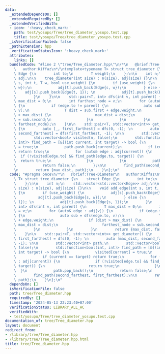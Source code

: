 ```yaml
---
data:
  _extendedDependsOn: []
  _extendedRequiredBy: []
  _extendedVerifiedWith:
  - icon: ':heavy_check_mark:'
    path: test/yosupo/Tree/tree_diameter_yosupo.test.cpp
    title: test/yosupo/Tree/tree_diameter_yosupo.test.cpp
  _isVerificationFailed: false
  _pathExtension: hpp
  _verificationStatusIcon: ':heavy_check_mark:'
  attributes:
    links: []
  bundledCode: "#line 2 \"tree/Tree_diameter.hpp\"\n/*\n   @brief:Tree-Diameter\n\
    \   author:Kiffaz\n*/\ntemplate<typename T> struct tree_diameter {\n    struct\
    \ Edge {\n        int to;\n        T weight;\n    };\n\n    int n;\n    std::vector<std::vector<Edge>>\
    \ adj;\n\n    tree_diameter(int size) : n(size), adj(size) {}\n\n    void add_edge(int\
    \ s, int t, T w, bool use_weight) {\n        if (use_weight) {\n            adj[s].push_back(Edge{t,\
    \ w});\n            adj[t].push_back(Edge{s, w});\n        } else {\n        \
    \    adj[s].push_back(Edge{t, 1}); \n            adj[t].push_back(Edge{s, 1});\n\
    \        }\n    }\n\n    std::pair<T, int> dfs(int v, int parent) {\n        T\
    \ max_dist = 0;\n        int farthest_node = v;\n        for (auto& edge : adj[v])\
    \ {\n            if (edge.to != parent) {\n                auto sub = dfs(edge.to,\
    \ v);\n                T dist = sub.first + edge.weight;\n                if (dist\
    \ > max_dist) {\n                    max_dist = dist;\n                    farthest_node\
    \ = sub.second;\n                }\n            }\n        }\n        return {max_dist,\
    \ farthest_node};\n    }\n\n    std::pair<T, std::vector<int>> get_diameter()\
    \ {\n        auto [_, first_farthest] = dfs(0, -1); \n        auto [max_dist,\
    \ second_farthest] = dfs(first_farthest, -1); \n\n        std::vector<int> path;\n\
    \        std::vector<bool> visited(n, false);\n        std::function<bool(int,\
    \ int)> find_path = [&](int current, int target) -> bool {\n            visited[current]\
    \ = true;\n            path.push_back(current);\n            if (current == target)\
    \ return true;\n            for (auto& edge : adj[current]) {\n              \
    \  if (!visited[edge.to] && find_path(edge.to, target)) {\n                  \
    \  return true;\n                }\n            }\n            path.pop_back();\n\
    \            return false;\n        };\n\n        find_path(second_farthest, first_farthest);\n\
    \n        return {max_dist, path};\n    }\n};\n"
  code: "#pragma once\n/*\n   @brief:Tree-Diameter\n   author:Kiffaz\n*/\ntemplate<typename\
    \ T> struct tree_diameter {\n    struct Edge {\n        int to;\n        T weight;\n\
    \    };\n\n    int n;\n    std::vector<std::vector<Edge>> adj;\n\n    tree_diameter(int\
    \ size) : n(size), adj(size) {}\n\n    void add_edge(int s, int t, T w, bool use_weight)\
    \ {\n        if (use_weight) {\n            adj[s].push_back(Edge{t, w});\n  \
    \          adj[t].push_back(Edge{s, w});\n        } else {\n            adj[s].push_back(Edge{t,\
    \ 1}); \n            adj[t].push_back(Edge{s, 1});\n        }\n    }\n\n    std::pair<T,\
    \ int> dfs(int v, int parent) {\n        T max_dist = 0;\n        int farthest_node\
    \ = v;\n        for (auto& edge : adj[v]) {\n            if (edge.to != parent)\
    \ {\n                auto sub = dfs(edge.to, v);\n                T dist = sub.first\
    \ + edge.weight;\n                if (dist > max_dist) {\n                   \
    \ max_dist = dist;\n                    farthest_node = sub.second;\n        \
    \        }\n            }\n        }\n        return {max_dist, farthest_node};\n\
    \    }\n\n    std::pair<T, std::vector<int>> get_diameter() {\n        auto [_,\
    \ first_farthest] = dfs(0, -1); \n        auto [max_dist, second_farthest] = dfs(first_farthest,\
    \ -1); \n\n        std::vector<int> path;\n        std::vector<bool> visited(n,\
    \ false);\n        std::function<bool(int, int)> find_path = [&](int current,\
    \ int target) -> bool {\n            visited[current] = true;\n            path.push_back(current);\n\
    \            if (current == target) return true;\n            for (auto& edge\
    \ : adj[current]) {\n                if (!visited[edge.to] && find_path(edge.to,\
    \ target)) {\n                    return true;\n                }\n          \
    \  }\n            path.pop_back();\n            return false;\n        };\n\n\
    \        find_path(second_farthest, first_farthest);\n\n        return {max_dist,\
    \ path};\n    }\n};\n"
  dependsOn: []
  isVerificationFile: false
  path: tree/Tree_diameter.hpp
  requiredBy: []
  timestamp: '2024-05-13 22:23:40+07:00'
  verificationStatus: LIBRARY_ALL_AC
  verifiedWith:
  - test/yosupo/Tree/tree_diameter_yosupo.test.cpp
documentation_of: tree/Tree_diameter.hpp
layout: document
redirect_from:
- /library/tree/Tree_diameter.hpp
- /library/tree/Tree_diameter.hpp.html
title: tree/Tree_diameter.hpp
---
```

